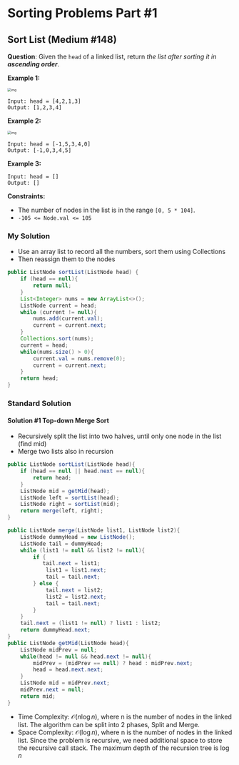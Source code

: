 # Sorting Problems Part #1

## Sort List (Medium #148)

**Question**: Given the `head` of a linked list, return *the list after sorting it in **ascending order***.

**Example 1:**

<img src="https://assets.leetcode.com/uploads/2020/09/14/sort_list_1.jpg" alt="img" style="zoom:50%;" />

```
Input: head = [4,2,1,3]
Output: [1,2,3,4]
```

**Example 2:**

<img src="https://assets.leetcode.com/uploads/2020/09/14/sort_list_2.jpg" alt="img" style="zoom:50%;" />

```
Input: head = [-1,5,3,4,0]
Output: [-1,0,3,4,5]
```

**Example 3:**

```
Input: head = []
Output: []
```

**Constraints:**

-   The number of nodes in the list is in the range `[0, 5 * 104]`.
-   `-105 <= Node.val <= 105`

### My Solution

*   Use an array list to record all the numbers, sort them using Collections
*   Then reassign them to the nodes

```java
public ListNode sortList(ListNode head) {
    if (head == null){
        return null;
    }
    List<Integer> nums = new ArrayList<>();
    ListNode current = head;
    while (current != null){
        nums.add(current.val);
        current = current.next;
    }
    Collections.sort(nums);
    current = head;
    while(nums.size() > 0){
        current.val = nums.remove(0);
        current = current.next;
    }
    return head;
}
```

### Standard Solution

#### Solution #1 Top-down Merge Sort

*   Recursively split the list into two halves, until only one node in the list (find mid)
*   Merge two lists also in recursion

```java
public ListNode sortList(ListNode head){
    if (head == null || head.next == null){
        return head;
    }
    ListNode mid = getMid(head);
    ListNode left = sortList(head);
    ListNode right = sortList(mid);
    return merge(left, right);
}

public ListNode merge(ListNode list1, ListNode list2){
    ListNode dummyHead = new ListNode();
    ListNode tail = dummyHead;
    while (list1 != null && list2 != null){
        if {
           tail.next = list1;
        	list1 = list1.next;
        	tail = tail.next; 
        } else {
        	tail.next = list2;
        	list2 = list2.next;
        	tail = tail.next;
        }
    }
    tail.next = (list1 != null) ? list1 : list2;
    return dummyHead.next;
}
public ListNode getMid(ListNode head){
    ListNode midPrev = null;
    while(head != null && head.next != null){
        midPrev = (midPrev == null) ? head : midPrev.next;
        head = head.next.next;
    }
    ListNode mid = midPrev.next;
    midPrev.next = null;
    return mid;
}
```

-   Time Complexity: $\mathcal{O}(n \log n)$, where n is the number of nodes in the linked list. The algorithm can be split into 2 phases, Split and Merge.
-   Space Complexity: $\mathcal{O}(\log n)$, where n is the number of nodes in the linked list. Since the problem is recursive, we need additional space to store the recursive call stack. The maximum depth of the recursion tree is $\log n$